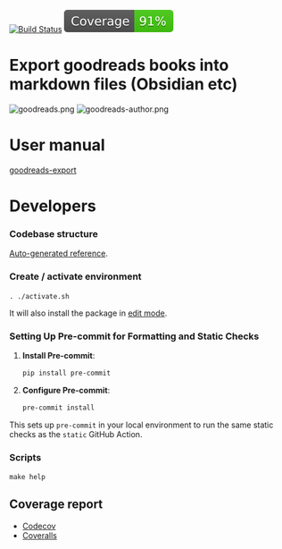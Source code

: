 [![Build Status](https://github.com/andgineer/goodreads-export/workflows/Test/badge.svg)](https://github.com/andgineer/goodreads-export/actions)
[![Coverage](https://raw.githubusercontent.com/andgineer/goodreads-export/python-coverage-comment-action-data/badge.svg)](https://htmlpreview.github.io/?https://github.com/andgineer/goodreads-export/blob/python-coverage-comment-action-data/htmlcov/index.html)
# Export goodreads books into markdown files (Obsidian etc)

![goodreads.png](https://andgineer.github.io/goodreads-export/en/goodreads.png)
![goodreads-author.png](https://andgineer.github.io/goodreads-export/en/goodreads-author.png)

# User manual

[goodreads-export](https://andgineer.github.io/goodreads-export/en/)

# Developers
### Codebase structure
[Auto-generated reference](https://andgineer.github.io/goodreads-export/docstrings/).

### Create / activate environment
    . ./activate.sh

It will also install the package in [edit mode](https://realpython.com/what-is-pip/#installing-packages-in-editable-mode-to-ease-development).

### Setting Up Pre-commit for Formatting and Static Checks

1. **Install Pre-commit**:
   ```bash
   pip install pre-commit
   ```

2. **Configure Pre-commit**:
   ```bash
   pre-commit install
   ```

This sets up `pre-commit` in your local environment to run the same static checks as the `static` GitHub Action.

### Scripts
    make help

## Coverage report
* [Codecov](https://app.codecov.io/gh/andgineer/goodreads-export/tree/main/src%2Fgoodreads_export)
* [Coveralls](https://coveralls.io/github/andgineer/goodreads-export)
